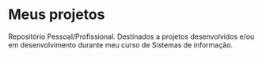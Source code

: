 # Meus projetos 
 Repositório Pessoal/Profissional.
Destinados a projetos desenvolvidos e/ou em desenvolvimento durante meu curso  de Sistemas de informação. 


 
